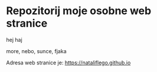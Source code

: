 # Repozitorij moje osobne web stranice

hej haj

more, nebo, sunce, fjaka

Adresa web stranice je: https://nataliflego.github.io
